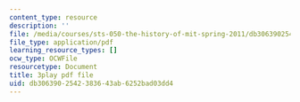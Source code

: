 ```yaml
---
content_type: resource
description: ''
file: /media/courses/sts-050-the-history-of-mit-spring-2011/db3063902542383643ab6252bad03dd4_YfmVSPS7EFI.pdf
file_type: application/pdf
learning_resource_types: []
ocw_type: OCWFile
resourcetype: Document
title: 3play pdf file
uid: db306390-2542-3836-43ab-6252bad03dd4
---
```

